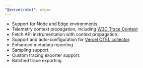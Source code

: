 ```yaml
---
"@vercel/otel": major
---
```


- Support for Node and Edge environments
- Telemetry context propagation, including [W3C Trace Context](https://www.w3.org/TR/trace-context/)
- Fetch API instrumentation with context propagation.
- Support and auto-configuration for [Vercel OTEL collector](https://vercel.com/docs/observability/otel-overview/quickstart).
- Enhanced metadata reporting.
- Sampling support.
- Custom tracing exporter support.
- Batched trace exporting.
